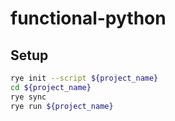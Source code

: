 # functional-python

## Setup

```bash
rye init --script ${project_name}
cd ${project_name}
rye sync
rye run ${project_name}
```
